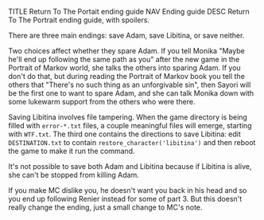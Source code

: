 TITLE Return To The Portait ending guide
NAV Ending guide
DESC Return To The Portrait ending guide, with spoilers.

There are three main endings: save Adam, save Libitina, or save neither.

Two choices affect whether they spare Adam. If you tell Monika "Maybe he'll end up following the same path as you" after the new game in the Portrait of Markov world, she talks the others into sparing Adam. If you don't do that, but during reading the Portrait of Markov book you tell the others that "There's no such thing as an unforgivable sin", then Sayori will be the first one to want to spare Adam, and she can talk Monika down with some lukewarm support from the others who were there.

Saving Libitina involves file tampering. When the game directory is being filled with `error-*.txt` files, a couple meaningful files will emerge, starting with `WTF.txt`. The third one contains the directions to save Libitina: <span class="spoiler">edit `DESTINATION.txt` to contain `restore_character('libitina')` and then reboot the game to make it run the command</span>.

It's not possible to save both Adam and Libitina because if Libitina is alive, she can't be stopped from killing Adam.

If you make MC dislike you, he doesn't want you back in his head and so you end up following Renier instead for some of part 3. But this doesn't really change the ending, just a small change to MC's note.
